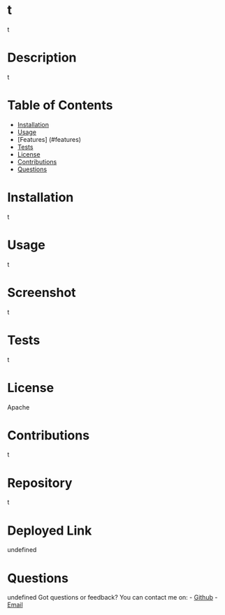 # t

  t



  # Description
  t



  # Table of Contents
  * [Installation](#installation)
  * [Usage](#usage)
  * [Features] (#features)
  * [Tests](#tests)
  * [License](#license)
  * [Contributions](#contributions)
  * [Questions](#questions)
  

  
  # Installation
  t
  # Usage
  t
  # Screenshot
  t
  # Tests
  t
  # License
  Apache
  # Contributions
  t


  # Repository
  t
  # Deployed Link
  undefined
  

  # Questions
  undefined
  Got questions or feedback? You can contact me on:
    - [Github](https://github.com/t)
    - [Email](mailto:t)

